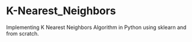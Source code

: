 # K-Nearest_Neighbors
Implementing K Nearest Neighbors Algorithm in Python using sklearn and from scratch.

